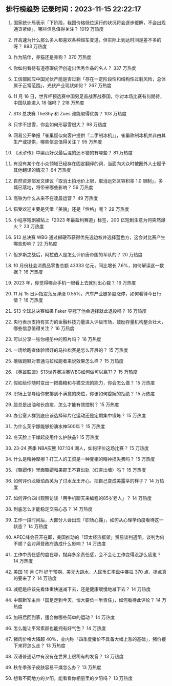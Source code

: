 
## 排行榜趋势 记录时间：2023-11-15 22:22:17
  
  1. 国家统计局表示「下阶段，我国价格低位运行的状况将会逐步缓解，不会出现通货紧缩」，哪些信息值得关注？ 1019 万热度
    
  2. 开高速为什么那么多人都喜欢各种超车变道，但实际上到达时间是差不多的呀？ 893 万热度
    
  3. 作为陪伴，养猫还是养狗？ 370 万热度
    
  4. 你如何看待有道德瑕疵但创造出优秀作品的名人？ 337 万热度
    
  5. 工信部回应中国光伏产能是否过剩「存在一定阶段性和结构性过剩风险，总体属于正常范围」，光伏产业现状如何？ 267 万热度
    
  6. 11 月 16 日，世界杯预选赛中国男足首战客战泰国，你对本场比赛有何期待，中国队能进入 18 强吗？ 218 万热度
    
  7. S13 总决赛 TheShy 和 Zues 谁能取得优势？ 103 万热度
    
  8. 只字不提雪，你会如何形容雪很大？ 98 万热度
    
  9. 网易公开举报「雀巢疑似向客户提供『二手制冰机』」，雀巢称制冰机并非由其生产或提供，哪些信息值得关注？ 95 万热度
    
  10. 《水浒传》中梁山好汉最后混的还不错的有哪些？ 81 万热度
    
  11. 有没有某个在小众领域已经存在固定翻译的词，当面向大众时被圈外人士赋予其他翻译的情况？ 64 万热度
    
  12. 自然资源部发文建议「取消土拍地价上限，取消远郊区容积率 1.0 限制」，多城已落地，将带来哪些影响？ 56 万热度
    
  13. 高铁为什么从来不在凌晨运营？ 49 万热度
    
  14. 猫受欢迎主要是凭借「美貌」还是「性格」呢？ 29 万热度
    
  15. 小程序短剧被贴上「2023 年最盈利赛道」标签，200 亿短剧生意为何突然爆火？ 23 万热度
    
  16. S13 总决赛 WBG 通过掷硬币获得优先选边权并选择蓝色方，这会对比赛产生哪些影响？ 22 万热度
    
  17. 怛罗斯之战后，阿拉伯人是怎么评价唐帝国的军队的？ 20 万热度
    
  18. 10 月份社会消费品零售总额 43333 亿元，同比增长 7.6%，如何解读这一数据？ 16 万热度
    
  19. 2023 年，你觉得哪台手机一眼看上去就别出心裁？ 16 万热度
    
  20. 11 月 15 日沪指震荡反弹涨 0.55%，汽车产业链多股涨停，如何看待今日行情？ 16 万热度
    
  21. S13 全球总决赛如果 Faker 夺冠了他会选择就此退役吗？ 16 万热度
    
  22. 央行表示支持有实力的金融科技力量进入评级市场，鼓励存量机构整合壮大，哪些信息值得关注？ 16 万热度
    
  23. 可以分享一张你相册中的照片吗？ 16 万热度
    
  24. 一场给跑者体验很好的马拉松赛是怎么开展的？ 15 万热度
    
  25. 碳板跑鞋对普通马拉松跑者来说效果怎么样？ 15 万热度
    
  26. 《英雄联盟》S13世界赛决赛WBG如何做可以赢T1？ 15 万热度
    
  27. 假如给你随时变出一把猫粮和与猫交流的能力，你会怎么做？ 15 万热度
    
  28. 职场上领导给你安排到不满意的岗位，你该如何委婉的拒绝？ 15 万热度
    
  29. 脸总是出油和长痘痘，怎么才能有效控制？ 15 万热度
    
  30. 办公室人群到底应该选择碎片化运动还是定期集中锻炼？ 15 万热度
    
  31. 为什么芙宁娜能够扮演水神500年？ 15 万热度
    
  32. 冬天脸上干燥起皮用什么护肤品? 15 万热度
    
  33. 23-24 赛季 NBA灰熊 107:134 湖人，如何评价这场比赛？ 15 万热度
    
  34. 什么是精神摩擦？打工人的工资是一种变相的精神损失费吗？ 15 万热度
    
  35. 《甄嬛传》里面甄嬛和果郡王不算出轨（红杏出墙）吗？ 15 万热度
    
  36. 如何评价龙蜥珀西芙为了讨水龙王开心，把自己变成美露莘的样子？ 14 万热度
    
  37. 如何评价四川观察访谈「用手机聊天来编程的85岁老人」？ 14 万热度
    
  38. 到底怎么才能稳定交易心态？ 14 万热度
    
  39. 工作一段时间后，大部分人会出现「职场心霾」，如何从心理学角度看待这一状态？ 14 万热度
    
  40. APEC峰会召开在即，美国推动的「印太经济框架」贸易谈判遇阻，谈判为何不顺？会对拜登政府造成什么影响？ 14 万热度
    
  41. 工作中责任感的度在哪，抛弃多余责任感，会不会让工作变得没那么疲惫？ 14 万热度
    
  42. 美国 10 月 CPI 好于预期，美元大跳水，人民币汇率盘中暴拉 370 点，拐点真的要来了？ 14 万热度
    
  43. 减肥是应该先看体重快速减下去，还是健康缓慢地减下去？ 14 万热度
    
  44. 中超新军主帅「国足走到今天，恒大要负一半责任」，如何看待此评论？ 14 万热度
    
  45. 加班后回到家，适合做哪些简单的运动？ 14 万热度
    
  46. 怎么能让平常素颜也能拥有好气色？ 14 万热度
    
  47. 猪肉价格大降超 40%，业内称「四季度猪价不具备大幅上涨的基础」，猪价接下来将怎么走？ 13 万热度
    
  48. 汉语普通话中有没有在世界上很稀有的发音？ 13 万热度
    
  49. 秋冬季孩子皮肤容易干燥怎么办？ 13 万热度
    
  50. 想看不同地方的夕阳，能看看你相册里的夕阳吗？ 13 万热度
    